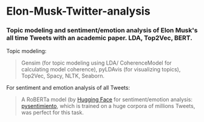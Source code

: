 # Elon-Musk-Twitter-analysis
### Topic modeling and sentiment/emotion analysis of Elon Musk's all time Tweets with an academic paper. LDA, Top2Vec, BERT.

Topic modeling:
> Gensim (for topic modeling using LDA/ CoherenceModel for calculating model coherence), pyLDAvis (for visualizing topics), Top2Vec, Spacy, NLTK, Seaborn. 


For sentiment and emotion analysis of all Tweets:
> A RoBERTa model (by [Hugging Face](https://huggingface.co) for sentiment/emotion analysis: [pysentimiento](https://github.com/pysentimiento/pysentimiento), which is trained on a huge corpora of millions Tweets, was perfect for this task. 
